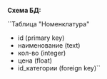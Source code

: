 **Схема БД:**

``Таблица "Номенклатура"
- id (primary key)
- наименование (text)
- кол-во (integer)
- цена (float)
- id_категории (foreign key)``